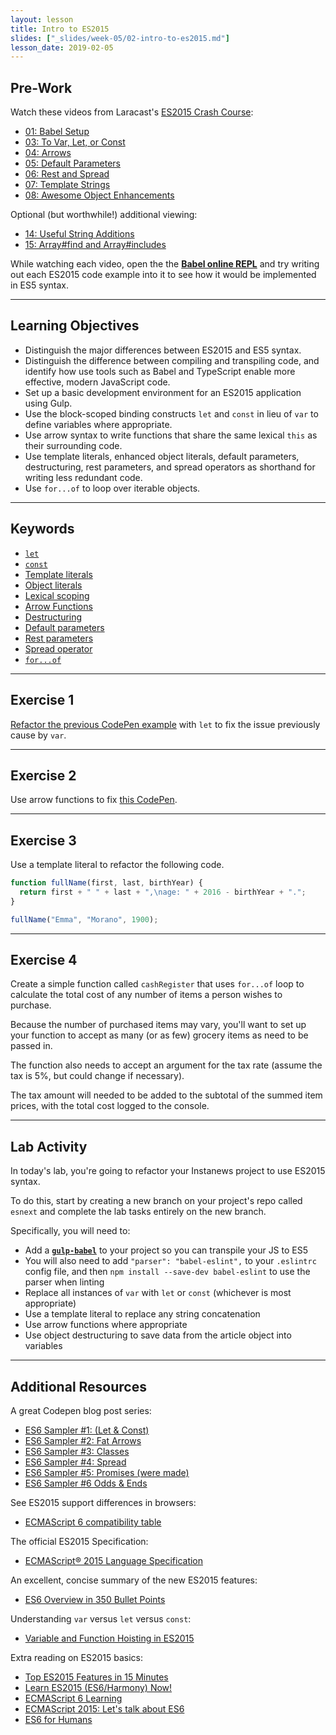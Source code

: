 ```yaml
---
layout: lesson
title: Intro to ES2015
slides: ["_slides/week-05/02-intro-to-es2015.md"]
lesson_date: 2019-02-05
---
```


## Pre-Work

Watch these videos from Laracast's [ES2015 Crash Course](https://laracasts.com/series/es6-cliffsnotes):

- [01: Babel Setup](https://laracasts.com/series/es6-cliffsnotes/episodes/1)
- [03: To Var, Let, or Const](https://laracasts.com/series/es6-cliffsnotes/episodes/3)
- [04: Arrows](https://laracasts.com/series/es6-cliffsnotes/episodes/4)
- [05: Default Parameters](https://laracasts.com/series/es6-cliffsnotes/episodes/5)
- [06: Rest and Spread](https://laracasts.com/series/es6-cliffsnotes/episodes/6)
- [07: Template Strings](https://laracasts.com/series/es6-cliffsnotes/episodes/7)
- [08: Awesome Object Enhancements](https://laracasts.com/series/es6-cliffsnotes/episodes/8)

Optional (but worthwhile!) additional viewing:

- [14: Useful String Additions](https://laracasts.com/series/es6-cliffsnotes/episodes/14)
- [15: Array#find and Array#includes](https://laracasts.com/series/es6-cliffsnotes/episodes/15)

While watching each video, open the the **[Babel online REPL](http://babeljs.io/repl/)** and try writing out each ES2015 code example into it to see how it would be implemented in ES5 syntax.

---

## Learning Objectives

- Distinguish the major differences between ES2015 and ES5 syntax.
- Distinguish the difference between compiling and transpiling code, and identify how use tools such as Babel and TypeScript enable more effective, modern JavaScript code.
- Set up a basic development environment for an ES2015 application using Gulp.
- Use the block-scoped binding constructs `let` and `const` in lieu of `var` to define variables where appropriate.
- Use arrow syntax to write functions that share the same lexical `this` as their surrounding code.
- Use template literals, enhanced object literals, default parameters, destructuring, rest parameters, and spread operators as shorthand for writing less redundant code.
- Use `for...of` to loop over iterable objects.

---

## Keywords

- [`let`](https://developer.mozilla.org/en-US/docs/Web/JavaScript/Reference/Statements/let)
- [`const`](https://developer.mozilla.org/en-US/docs/Web/JavaScript/Reference/Statements/const)
- [Template literals](https://developer.mozilla.org/en-US/docs/Web/JavaScript/Reference/Template_literals)
- [Object literals](https://developer.mozilla.org/en-US/docs/Web/JavaScript/Guide/Grammar_and_types#Object_literals)
- [Lexical scoping](https://developer.mozilla.org/en/docs/Web/JavaScript/Closures)
- [Arrow Functions](https://developer.mozilla.org/en/docs/Web/JavaScript/Reference/Functions/Arrow_functions)
- [Destructuring](https://developer.mozilla.org/en/docs/Web/JavaScript/Reference/Operators/Destructuring_assignment)
- [Default parameters](https://developer.mozilla.org/en-US/docs/Web/JavaScript/Reference/Functions/Default_parameters)
- [Rest parameters](https://developer.mozilla.org/en-US/docs/Web/JavaScript/Reference/Functions/rest_parameters)
- [Spread operator](https://developer.mozilla.org/en/docs/Web/JavaScript/Reference/Operators/Spread_operator)
- [`for...of`](https://developer.mozilla.org/en-US/docs/Web/JavaScript/Reference/Statements/for...of)

---

## Exercise 1

[Refactor the previous CodePen example](http://codepen.io/redacademy/pen/pyZpqV) with `let` to fix the issue previously cause by `var`.

---

## Exercise 2

Use arrow functions to fix [this CodePen](http://codepen.io/redacademy/pen/mPjXVW).

---

## Exercise 3

Use a template literal to refactor the following code.

```js
function fullName(first, last, birthYear) {
  return first + " " + last + ",\nage: " + 2016 - birthYear + ".";
}

fullName("Emma", "Morano", 1900);
```

---

## Exercise 4

Create a simple function called `cashRegister` that uses `for...of` loop to calculate the total cost of any number of items a person wishes to purchase.

Because the number of purchased items may vary, you'll want to set up your function to accept as many (or as few) grocery items as need to be passed in.

The function also needs to accept an argument for the tax rate (assume the tax is 5%, but could change if necessary).

The tax amount will needed to be added to the subtotal of the summed item prices, with the total cost logged to the console.

---

## Lab Activity

In today's lab, you're going to refactor your Instanews project to use ES2015 syntax.

To do this, start by creating a new branch on your project's repo called `esnext` and complete the lab tasks entirely on the new branch.

Specifically, you will need to:

- Add a **[`gulp-babel`](https://www.npmjs.com/package/gulp-babel)** to your project so you can transpile your JS to ES5
- You will also need to add `"parser": "babel-eslint",` to your `.eslintrc` config file, and then `npm install --save-dev babel-eslint` to use the parser when linting
- Replace all instances of `var` with `let` or `const` (whichever is most appropriate)
- Use a template literal to replace any string concatenation
- Use arrow functions where appropriate
- Use object destructuring to save data from the article object into variables

---

## Additional Resources

A great Codepen blog post series:

- [ES6 Sampler #1: (Let & Const)](http://codepen.io/k3no/post/es6-sampler-plate)
- [ES6 Sampler #2: Fat Arrows](http://codepen.io/k3no/post/es6-sampler-2-fat-arrows)
- [ES6 Sampler #3: Classes](http://codepen.io/k3no/post/es6-sampler-3-classes-prototypes)
- [ES6 Sampler #4: Spread](http://codepen.io/k3no/post/es6-sampler-4-spread)
- [ES6 Sampler #5: Promises (were made)](http://codepen.io/k3no/post/es6-sampler-5-promises-were-made)
- [ES6 Sampler #6 Odds & Ends](https://codepen.io/k3no/post/es6-sampler-6-odds-ends)

See ES2015 support differences in browsers:

- [ECMAScript 6 compatibility table](http://kangax.github.io/compat-table/es6/)

The official ES2015 Specification:

- [ECMAScript® 2015 Language Specification](http://www.ecma-international.org/ecma-262/6.0/)

An excellent, concise summary of the new ES2015 features:

- [ES6 Overview in 350 Bullet Points](https://github.com/bevacqua/es6)

Understanding `var` versus `let` versus `const`:

- [Variable and Function Hoisting in ES2015](https://bitsofco.de/variable-and-function-hoisting-in-es2015/)

Extra reading on ES2015 basics:

- [Top ES2015 Features in 15 Minutes](https://kadira.io/blog/other/top-es2015-features-in-15-minutes)
- [Learn ES2015 (ES6/Harmony) Now!](http://learnharmony.org/)
- [ECMAScript 6 Learning](https://github.com/ericdouglas/ES6-Learning)
- [ECMAScript 2015: Let's talk about ES6](https://medium.com/ecmascript-2015)
- [ES6 for Humans](https://github.com/metagrover/ES6-for-humans)

